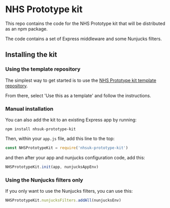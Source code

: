 # NHS Prototype kit

This repo contains the code for the NHS Prototype kit that will be distributed as an npm package.

The code contains a set of Express middleware and some Nunjucks filters.

## Installing the kit

### Using the template repository

The simplest way to get started is to use the [NHS Prototype kit template repository](https://github.com/nhsuk/nhsuk-prototype-kit-package/pull/2).

From there, select 'Use this as a template' and follow the instructions.

### Manual installation

You can also add the kit to an existing Express app by running:

```
npm install nhsuk-prototype-kit
```

Then, within your `app.js` file, add this line to the top:

```js
const NHSPrototypeKit = require('nhsuk-prototype-kit')
```

and then after your app and nunjucks configuration code, add this:

```js
NHSPrototypeKit.init(app, nunjucksAppEnv)
```

### Using the Nunjucks filters only

If you only want to use the Nunjucks filters, you can use this:

```js
NHSPrototypeKit.nunjucksFilters.addAll(nunjucksEnv)
```


